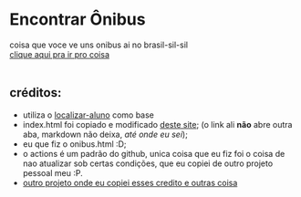 # Encontrar Ônibus
coisa que voce ve uns onibus ai no brasil-sil-sil <br>
[clique aqui pra ir pro coisa](https://pedro-escola.github.io/onibus-prova/) <br>
<br>

## créditos:
- utiliza o [localizar-aluno](https://github.com/pedro-escola/localizar-aluno) como base
- index.html foi copiado e modificado [deste site](https://www.conductor.com/academy/redirects/faq/javascript-redirect/); (o link ali **não** abre outra aba, markdown não deixa, *até onde eu sei*);
- eu que fiz o onibus.html :D;
- o actions é um padrão do github, unica coisa que eu fiz foi o coisa de nao atualizar sob certas condições, que eu copiei de outro projeto pessoal meu :P.
- [outro projeto onde eu copiei esses credito e outras coisa](https://github.com/pedro-escola/avaliacao-analise)
